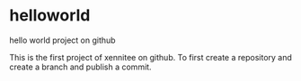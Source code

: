 # helloworld
hello world project on github

This is the first project of xennitee on github.
To first create a repository and create a branch and publish a commit.

